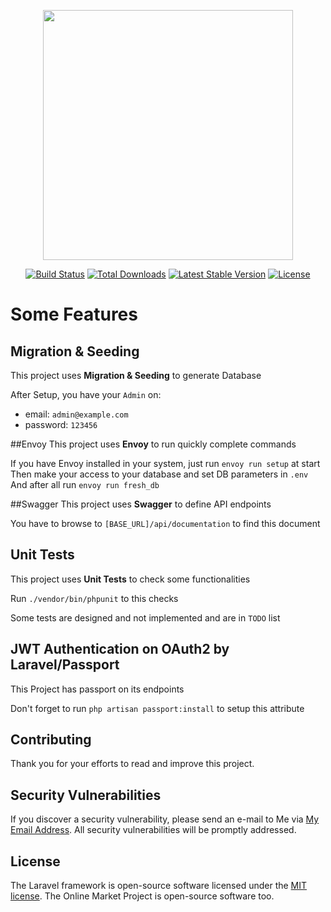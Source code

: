 <p align="center"><img src="https://res.cloudinary.com/dtfbvvkyp/image/upload/v1566331377/laravel-logolockup-cmyk-red.svg" width="400"></p>

<p align="center">
<a href="https://travis-ci.org/laravel/framework"><img src="https://travis-ci.org/laravel/framework.svg" alt="Build Status"></a>
<a href="https://packagist.org/packages/laravel/framework"><img src="https://poser.pugx.org/laravel/framework/d/total.svg" alt="Total Downloads"></a>
<a href="https://packagist.org/packages/laravel/framework"><img src="https://poser.pugx.org/laravel/framework/v/stable.svg" alt="Latest Stable Version"></a>
<a href="https://packagist.org/packages/laravel/framework"><img src="https://poser.pugx.org/laravel/framework/license.svg" alt="License"></a>
</p>

# Some Features

## Migration & Seeding
This project uses **Migration & Seeding** to generate Database

After Setup, you have your `Admin` on:
* email: `admin@example.com`
* password: `123456`

##Envoy
This project uses **Envoy** to run quickly complete commands

If you have Envoy installed in your system, just run `envoy run setup` at start
Then make your access to your database and set DB parameters in `.env`
And after all run `envoy run fresh_db`

##Swagger
This project uses **Swagger** to define API endpoints

You have to browse to `[BASE_URL]/api/documentation` to find this document

## Unit Tests
This project uses **Unit Tests** to check some functionalities

Run `./vendor/bin/phpunit` to this checks

Some tests are designed and not implemented and are in `TODO` list

## JWT Authentication on OAuth2 by Laravel/Passport
This Project has passport on its endpoints

Don't forget to run `php artisan passport:install` to setup this attribute

## Contributing

Thank you for your efforts to read and improve this project.

## Security Vulnerabilities

If you discover a security vulnerability, please send an e-mail to Me via [My Email Address](mailto:armin.ghassemi@gmail.com). All security vulnerabilities will be promptly addressed.

## License

The Laravel framework is open-source software licensed under the [MIT license](https://opensource.org/licenses/MIT).
The Online Market Project is open-source software too.